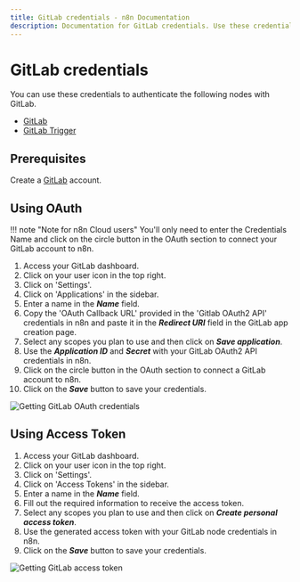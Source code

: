 ```yaml
---
title: GitLab credentials - n8n Documentation
description: Documentation for GitLab credentials. Use these credentials to authenticate GitLab in n8n, a workflow automation platform.
---
```


# GitLab credentials

You can use these credentials to authenticate the following nodes with GitLab.

- [GitLab](/integrations/builtin/app-nodes/n8n-nodes-base.gitlab/)
- [GitLab Trigger](/integrations/builtin/trigger-nodes/n8n-nodes-base.gitlabtrigger/)

## Prerequisites

Create a [GitLab](https://gitlab.com/) account.

## Using OAuth

!!! note "Note for n8n Cloud users"
    You'll only need to enter the Credentials Name and click on the circle button in the OAuth section to connect your GitLab account to n8n.


1. Access your GitLab dashboard.
2. Click on your user icon in the top right.
3. Click on 'Settings'.
4. Click on 'Applications' in the sidebar.
5. Enter a name in the ***Name*** field.
6. Copy the 'OAuth Callback URL' provided in the 'Gitlab OAuth2 API' credentials in n8n and paste it in the ***Redirect URI*** field in the GitLab app creation page.
7. Select any scopes you plan to use and then click on ***Save application***.
8. Use the ***Application ID*** and ***Secret*** with your GitLab OAuth2 API credentials in n8n.
9. Click on the circle button in the OAuth section to connect a GitLab account to n8n.
10. Click on the ***Save*** button to save your credentials.

![Getting GitLab OAuth credentials](/_images/integrations/builtin/credentials/gitlab/using-oauth.gif)


## Using Access Token

1. Access your GitLab dashboard.
2. Click on your user icon in the top right.
3. Click on 'Settings'.
4. Click on 'Access Tokens' in the sidebar.
5. Enter a name in the ***Name*** field.
6. Fill out the required information to receive the access token.
7. Select any scopes you plan to use and then click on ***Create personal access token***.
8. Use the generated access token with your GitLab node credentials in n8n.
9. Click on the ***Save*** button to save your credentials.

![Getting GitLab access token](/_images/integrations/builtin/credentials/gitlab/using-access-token.gif)

